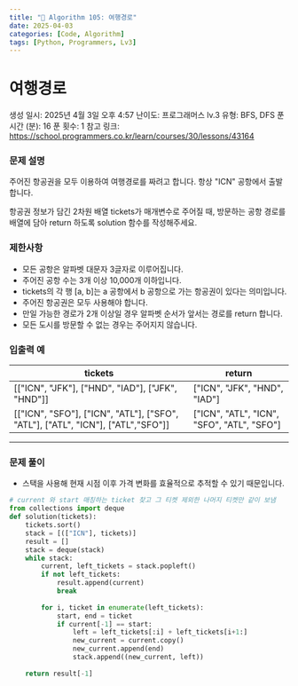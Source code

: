 ```yaml
---
title: "🧠 Algorithm 105: 여행경로"
date: 2025-04-03
categories: [Code, Algorithm]
tags: [Python, Programmers, Lv3]
---
```


# 여행경로

생성 일시: 2025년 4월 3일 오후 4:57
난이도: 프로그래머스 lv.3
유형: BFS, DFS
푼 시간 (분): 16
푼 횟수: 1
참고 링크: https://school.programmers.co.kr/learn/courses/30/lessons/43164

### **문제 설명**

주어진 항공권을 모두 이용하여 여행경로를 짜려고 합니다. 항상 "ICN" 공항에서 출발합니다.

항공권 정보가 담긴 2차원 배열 tickets가 매개변수로 주어질 때, 방문하는 공항 경로를 배열에 담아 return 하도록 solution 함수를 작성해주세요.

### 제한사항

- 모든 공항은 알파벳 대문자 3글자로 이루어집니다.
- 주어진 공항 수는 3개 이상 10,000개 이하입니다.
- tickets의 각 행 [a, b]는 a 공항에서 b 공항으로 가는 항공권이 있다는 의미입니다.
- 주어진 항공권은 모두 사용해야 합니다.
- 만일 가능한 경로가 2개 이상일 경우 알파벳 순서가 앞서는 경로를 return 합니다.
- 모든 도시를 방문할 수 없는 경우는 주어지지 않습니다.

### 입출력 예

| tickets | return |
| --- | --- |
| [["ICN", "JFK"], ["HND", "IAD"], ["JFK", "HND"]] | ["ICN", "JFK", "HND", "IAD"] |
| [["ICN", "SFO"], ["ICN", "ATL"], ["SFO", "ATL"], ["ATL", "ICN"], ["ATL","SFO"]] | ["ICN", "ATL", "ICN", "SFO", "ATL", "SFO"] |

---

### 문제 풀이

- 스택을 사용해 현재 시점 이후 가격 변화를 효율적으로 추적할 수 있기 때문입니다.

```python
# current 와 start 매칭하는 ticket 찾고 그 티켓 제외한 나머지 티켓만 같이 보냄    
from collections import deque
def solution(tickets):
    tickets.sort()
    stack = [(["ICN"], tickets)]
    result = []
    stack = deque(stack)
    while stack:
        current, left_tickets = stack.popleft()
        if not left_tickets:
            result.append(current)
            break
            
        for i, ticket in enumerate(left_tickets):
            start, end = ticket
            if current[-1] == start:
                left = left_tickets[:i] + left_tickets[i+1:]
                new_current = current.copy()
                new_current.append(end)
                stack.append((new_current, left))
    
    return result[-1]
```